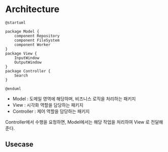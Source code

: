 ﻿# Architecture

```plantuml
@startuml

package Model {
    component Repository
    component FileSystem
    component Worker
}
package View {
    InputWindow
    OutputWindow
}
package Controller {
    Search
}

@enduml
```

- Model : 도메일 영역에 해당하며, 비즈니스 로직을 처리하는 패키지
- View : 시각화 역할을 담당하는 패키지
- Controller : 제어 역할을 담당하는 패키지

Controller에서 수행을 요청하면, Model에서는 해당 작업을 처리하여 View 로 전달해준다.

## Usecase
